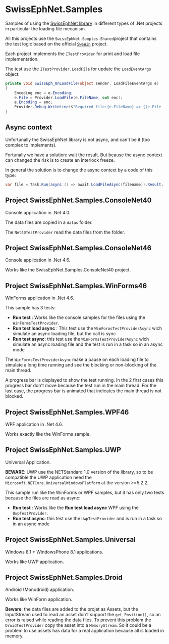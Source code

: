 # SwissEphNet.Samples

Samples of using the [SwissEphNet library](https://github.com/ygrenier/SwissEphNet) in
different types of .Net projects in particular the loading file
mecanism.

All this projects use the `SwissEphNet.Samples.Shared`project 
that contains the test logic based on the official [`SweWin`](https://github.com/ygrenier/SwissEphNet/tree/master/Programs/SweWin) 
project.

Each project implements the `ITestProvider` for print and
load file implementation.

The test use the `ITestProvider.LoadFile` for update the `LoadEventArgs` 
object:

```csharp
private void SwissEph_OnLoadFile(object sender, LoadFileEventArgs e)
{
    Encoding enc = e.Encoding;
    e.File = Provider.LoadFile(e.FileName, out enc);
    e.Encoding = enc;
    Provider.Debug.WriteLine($"Required file:{e.FileName} => {(e.File != null ? "OK" : "Not found")}");
}
```

## Async context

Unfortunally the SwissEphNet library is not async, and can't be it (too complex to implements).

Fortunally we have a solution: wait the result. But beause the async context can changed the
risk is to create an interlock freeze.

In general the solution is to change the async context by a code of this type:
```csharp
var file = Task.Run(async () => await LoadFileAsync(filename)).Result;
```

## Project SwissEphNet.Samples.ConsoleNet40

Console application in .Net 4.0.

The data files are copied in a `datas` folder.

The `Net40TestProvider` read the data files from the folder.

## Project SwissEphNet.Samples.ConsoleNet46

Console application in .Net 4.6.

Works like the SwissEphNet.Samples.ConsoleNet40 project.

## Project SwissEphNet.Samples.WinForms46

WinForms application in .Net 4.6.

This sample has 3 tests:

- **Run test** : Works like the console samples for the 
files using the `WinFormsTestProvider`.
- **Run test load async** : This test use the `WinFormsTestProviderAsync`
wich simulate an async loading file, but the call is sync
- **Run test async**: this test use the `WinFormsTestProviderAsync`
wich simulate an async loading file and the test is run in a task so in 
an async mode

The `WinFormsTestProviderAsync` make a pause on each loading file to
simulate a long time running and see the blocking or non-blocking of the main 
thread.

A progress bar is displayed to show the test running. In the 2 first cases
this progress bar don't move because the test run in the main thread. For
the last case, the progress bar is animated that indicates the main thread
is not blocked.

## Project SwissEphNet.Samples.WPF46

WPF application in .Net 4.6.

Works exactly like the WinForms sample.

## Project SwissEphNet.Samples.UWP

Universal Application.

**BEWARE**: UWP use the NETStandard 1.0 version of the library, so to be
compatible the UWP application need the 
`Microsoft.NETCore.UniversalWindowsPlatform` at the version >=5.2.2.

This sample run like the WinForms or WPF samples, but it has only two 
tests because the files are read as async:

- **Run test** : Works like the **Run test load async** WPF using the `UwpTestProvider`.
- **Run test async**: this test use the `UwpTestProvider`
and is run in a task so in an async mode

## Project SwissEphNet.Samples.Universal

Windows 8.1 + WindowsPhone 8.1 applications.

Works like UWP application.

## Project SwissEphNet.Samples.Droid

Android (Monodroid) application.

Works like WinForm application.

**Beware**: the data files are added to the projet as Assets, but the
InputStream used to read an asset don't support the `get_Position()`,
so an error is raised while reading the data files. To prevent this problem
the `DroidTestProvider` copy the asset into a `MemoryStream`. So it
could be a problem to use assets has data for a real application because
all is loaded in memory.

